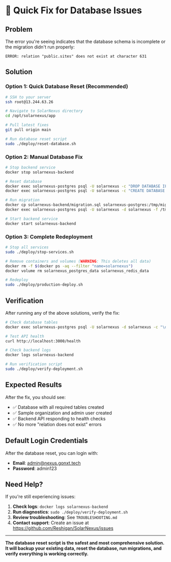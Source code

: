 # 🚀 Quick Fix for Database Issues

## Problem
The error you're seeing indicates that the database schema is incomplete or the migration didn't run properly:

```
ERROR: relation "public.sites" does not exist at character 631
```

## Solution

### Option 1: Quick Database Reset (Recommended)

```bash
# SSH to your server
ssh root@13.244.63.26

# Navigate to SolarNexus directory
cd /opt/solarnexus/app

# Pull latest fixes
git pull origin main

# Run database reset script
sudo ./deploy/reset-database.sh
```

### Option 2: Manual Database Fix

```bash
# Stop backend service
docker stop solarnexus-backend

# Reset database
docker exec solarnexus-postgres psql -U solarnexus -c "DROP DATABASE IF EXISTS solarnexus;"
docker exec solarnexus-postgres psql -U solarnexus -c "CREATE DATABASE solarnexus;"

# Run migration
docker cp solarnexus-backend/migration.sql solarnexus-postgres:/tmp/migration.sql
docker exec solarnexus-postgres psql -U solarnexus -d solarnexus -f /tmp/migration.sql

# Start backend service
docker start solarnexus-backend
```

### Option 3: Complete Redeployment

```bash
# Stop all services
sudo ./deploy/stop-services.sh

# Remove containers and volumes (WARNING: This deletes all data)
docker rm -f $(docker ps -aq --filter "name=solarnexus")
docker volume rm solarnexus_postgres_data solarnexus_redis_data

# Redeploy
sudo ./deploy/production-deploy.sh
```

## Verification

After running any of the above solutions, verify the fix:

```bash
# Check database tables
docker exec solarnexus-postgres psql -U solarnexus -d solarnexus -c "\dt"

# Test API health
curl http://localhost:3000/health

# Check backend logs
docker logs solarnexus-backend

# Run verification script
sudo ./deploy/verify-deployment.sh
```

## Expected Results

After the fix, you should see:
- ✅ Database with all required tables created
- ✅ Sample organization and admin user created
- ✅ Backend API responding to health checks
- ✅ No more "relation does not exist" errors

## Default Login Credentials

After the database reset, you can login with:
- **Email**: admin@nexus.gonxt.tech
- **Password**: admin123

## Need Help?

If you're still experiencing issues:

1. **Check logs**: `docker logs solarnexus-backend`
2. **Run diagnostics**: `sudo ./deploy/verify-deployment.sh`
3. **Review troubleshooting**: See `TROUBLESHOOTING.md`
4. **Contact support**: Create an issue at https://github.com/Reshigan/SolarNexus/issues

---

**The database reset script is the safest and most comprehensive solution. It will backup your existing data, reset the database, run migrations, and verify everything is working correctly.**